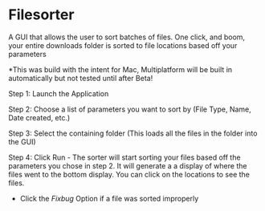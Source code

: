 # Filesorter
A GUI that allows the user to sort batches of files. One click, and boom, your entire downloads folder is sorted to file locations based off your parameters

*This was build with the intent for Mac, Multiplatform will be built in automatically but not tested until after Beta!

Step 1:
Launch the Application

Step 2:
Choose a list of parameters you want to sort by
(File Type, Name, Date created, etc.)

Step 3:
Select the containing folder (This loads all the files in the folder into the GUI)

Step 4:
Click Run - The sorter will start sorting your files based off the parameters you chose in step 2. It will generate a a display of where the files went to the bottom display. You can click on the locations to see the files.

* Click the *Fixbug* Option if a file was sorted improperly
